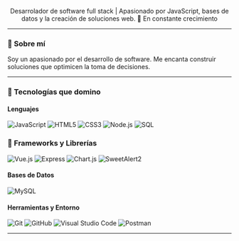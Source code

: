 
<p align="center">Desarrolador de software full stack | Apasionado por JavaScript, bases de datos y la creación de soluciones web. 🚀 En constante crecimiento<p>

---

### 🧠 Sobre mí

Soy un apasionado por el desarrollo de software.  Me encanta construir soluciones que optimicen la toma de decisiones.

---

### 🚀 Tecnologías que domino

#### Lenguajes
![JavaScript](https://img.shields.io/badge/-JavaScript-black?style=flat-square&logo=javascript)
![HTML5](https://img.shields.io/badge/-HTML5-E34F26?style=flat-square&logo=html5&logoColor=white)
![CSS3](https://img.shields.io/badge/-CSS3-1572B6?style=flat-square&logo=css3)
![Node.js](https://img.shields.io/badge/-Node.js-339933?style=flat-square&logo=node.js)
![SQL](https://img.shields.io/badge/-SQL-4479A1?style=flat-square&logo=mysql)

### 🔧 Frameworks y Librerías

![Vue.js](https://img.shields.io/badge/-Vue.js-42b883?style=flat-square&logo=vue.js&logoColor=white)
![Express](https://img.shields.io/badge/-Express.js-000000?style=flat-square&logo=express)
![Chart.js](https://img.shields.io/badge/-Chart.js-F5788D?style=flat-square&logo=chartdotjs)
![SweetAlert2](https://img.shields.io/badge/-SweetAlert2-FF4154?style=flat-square&logo=javascript)



#### Bases de Datos
![MySQL](https://img.shields.io/badge/-MySQL-00758F?style=flat-square&logo=mysql)


#### Herramientas y Entorno
![Git](https://img.shields.io/badge/-Git-F05032?style=flat-square&logo=git)
![GitHub](https://img.shields.io/badge/-GitHub-181717?style=flat-square&logo=github)
![Visual Studio Code](https://img.shields.io/badge/-VSCode-007ACC?style=flat-square&logo=visual-studio-code)
![Postman](https://img.shields.io/badge/-Postman-FF6C37?style=flat-square&logo=postman)

---
<!--
**FelipeTorralba/FelipeTorralba** is a ✨ _special_ ✨ repository because its `README.md` (this file) appears on your GitHub profile.

Here are some ideas to get you started:

- 🔭 I’m currently working on ...
- 🌱 I’m currently learning ...
- 👯 I’m looking to collaborate on ...
- 🤔 I’m looking for help with ...
- 💬 Ask me about ...
- 📫 How to reach me: ...
- 😄 Pronouns: ...
- ⚡ Fun fact: ...
-->
